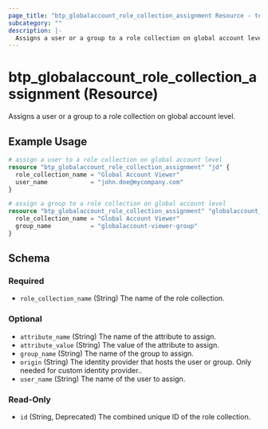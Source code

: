 ```yaml
---
page_title: "btp_globalaccount_role_collection_assignment Resource - terraform-provider-btp"
subcategory: ""
description: |-
  Assigns a user or a group to a role collection on global account level.
---
```


# btp_globalaccount_role_collection_assignment (Resource)

Assigns a user or a group to a role collection on global account level.

## Example Usage

```terraform
# assign a user to a role collection on global account level
resource "btp_globalaccount_role_collection_assignment" "jd" {
  role_collection_name = "Global Account Viewer"
  user_name            = "john.doe@mycompany.com"
}

# assign a group to a role collection on global account level
resource "btp_globalaccount_role_collection_assignment" "globalaccount_viewer_group" {
  role_collection_name = "Global Account Viewer"
  group_name           = "globalaccount-viewer-group"
}
```

<!-- schema generated by tfplugindocs -->
## Schema

### Required

- `role_collection_name` (String) The name of the role collection.

### Optional

- `attribute_name` (String) The name of the attribute to assign.
- `attribute_value` (String) The value of the attribute to assign.
- `group_name` (String) The name of the group to assign.
- `origin` (String) The identity provider that hosts the user or group. Only needed for custom identity provider..
- `user_name` (String) The name of the user to assign.

### Read-Only

- `id` (String, Deprecated) The combined unique ID of the role collection.


